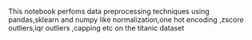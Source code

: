 This notebook perfoms data preprocessing techniques using pandas,sklearn and numpy like normalization,one hot encoding ,zscore outliers,iqr outliers ,capping etc on the titanic dataset
